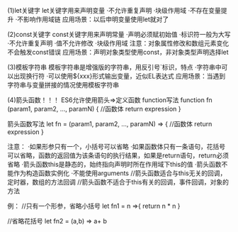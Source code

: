 (1)let关键字
let关键字用来声明变量
·不允许重复声明
·块级作用域
·不存在变量提升
·不影响作用域链
应用场景：以后申明变量使用let就对了

(2)const关键字
const关键字用来声明常量
·声明必须赋初始值
·标识符一般为大写
·不允许重复声明
·值不允许修改
·块级作用域
注意：对象属性修改和数组元素变化不会触发const错误
应用场景：声明对象类型使用const，非对象类型声明选择let

(3)模板字符串
模板字符串是增强版的字符串，用反引号`标识，特点
·字符串中可以出现换行符
·可以使用${xxx}形式输出变量，近似EL表达式
应用场景：当遇到字符串与变量拼接的情况使用模板字符串

(4)箭头函数！！！
ES6允许使用箭头=>定义函数
function写法
function fn (param1, param2, ..., paramN) {
    //函数体
    return expression
}

箭头函数写法
let fn = (param1, param2, ..., paramN) => {
    //函数体
    return expression
}

注意：
·如果形参只有一个，小括号可以省略
·如果函数体只有一条语句，花括号可以省略，函数的返回值为该条语句的执行结果，如果是return语句，return必须省略
·箭头函数this是静态的，始终指向声明时所在作用域下this的值
·箭头函数不能作为构造函数实例化
·不能使用arguments
//箭头函数适合与this无关的回调，定时器，数组的方法回调
//箭头函数不适合于this有关的回调，事件回调，对象的方法

例：
//只有一个形参，省略小括号
let fn1 = n =>{
    return n * n
}

//省略花括号
let fn2 = (a,b) => a+ b